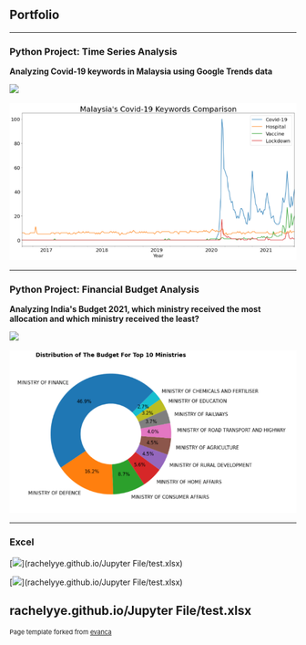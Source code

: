 ## Portfolio

---

### Python Project: Time Series Analysis

**Analyzing Covid-19 keywords in Malaysia using Google Trends data**


[![](https://img.shields.io/badge/Jupyter-Open%20Notebook-FFA500?logo=Jupyter)](https://rachelyye.github.io/Jupyter%20File/Malaysia's%20Covid-19%20Keywords.html)


<img src="images/Malaysia's Covid-19 Keywords.png"/>


---

### Python Project: Financial Budget Analysis

**Analyzing India's Budget 2021, which ministry received the most allocation and which ministry received the least?**


[![](https://img.shields.io/badge/Jupyter-Open%20Notebook-FFA500?logo=Jupyter)](https://rachelyye.github.io/Jupyter%20File/Financial%20Budget%20Analysis.html)


<img src="images/Financial Budget Analysis.PNG"/>


---

### Excel


[![](https://img.shields.io/badge/Excel-Download%20Excel-008000?logo=Excel)](rachelyye.github.io/Jupyter File/test.xlsx)

[![](https://img.shields.io/badge/Excel-Download%20Excel-008000?logo=Excel)](rachelyye.github.io/Jupyter File/test.xlsx)

rachelyye.github.io/Jupyter File/test.xlsx
---

<p style="font-size:11px">Page template forked from <a href="https://github.com/evanca/quick-portfolio">evanca</a></p>
<!-- Remove above link if you don't want to attibute -->
